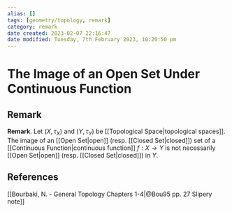 ```yaml
---
alias: []
tags: [geometry/topology, remark]
category: remark
date created: 2023-02-07 22:16:47
date modified: Tuesday, 7th February 2023, 10:20:50 pm
---
```


# The Image of an Open Set Under Continuous Function

## Remark

**Remark**. Let $(X,\tau_X)$ and $(Y,\tau_Y)$ be [[Topological Space|topological spaces]]. The image of an [[Open Set|open]] (resp. [[Closed Set|closed]]) set of a [[Continuous Function|continuous function]] $f:X\to Y$ is not necessarily [[Open Set|open]] (resp. [[Closed Set|closed]]) in $Y$.

## References

[[Bourbaki, N. - General Topology Chapters 1-4|@Bou95 pp. 27 Slipery note]]